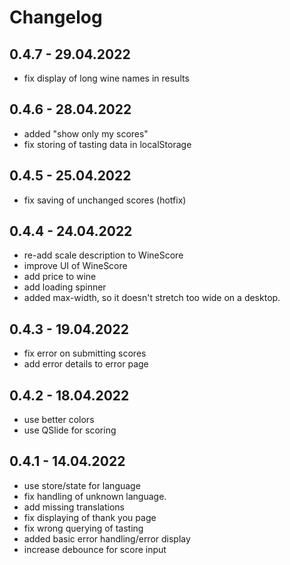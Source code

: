 # Changelog

## 0.4.7 - 29.04.2022
- fix display of long wine names in results

## 0.4.6 - 28.04.2022
- added "show only my scores"
- fix storing of tasting data in localStorage

## 0.4.5 - 25.04.2022
- fix saving of unchanged scores (hotfix)

## 0.4.4 - 24.04.2022
- re-add scale description to WineScore
- improve UI of WineScore
- add price to wine
- add loading spinner
- added max-width, so it doesn't stretch too wide on a desktop.

## 0.4.3 - 19.04.2022
- fix error on submitting scores
- add error details to error page

## 0.4.2 - 18.04.2022
- use better colors
- use QSlide for scoring

## 0.4.1 - 14.04.2022
- use store/state for language
- fix handling of unknown language.
- add missing translations
- fix displaying of thank you page
- fix wrong querying of tasting
- added basic error handling/error display
- increase debounce for score input
